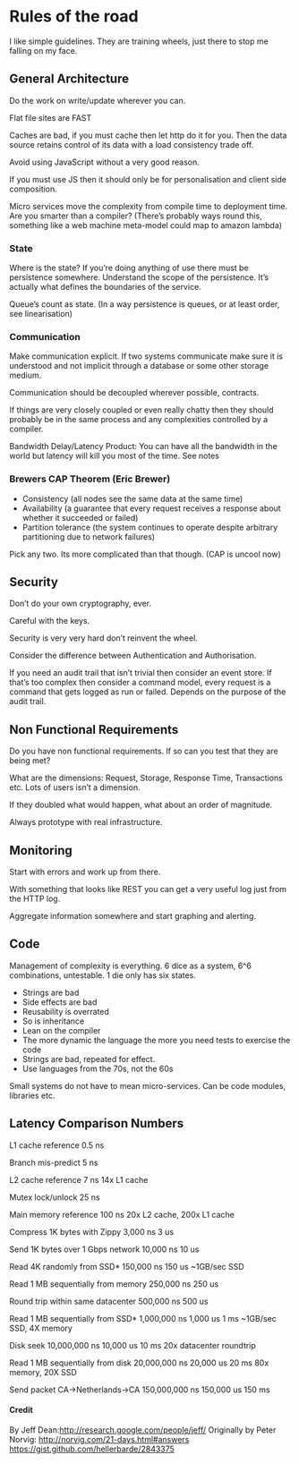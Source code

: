 # Rules of the road

I like simple guidelines. They are training wheels, just there to stop me falling on my face.

## General Architecture

Do the work on write/update wherever you can.

Flat file sites are FAST

Caches are bad, if you must cache then let http do it for you. Then the data source retains control of its data with a load consistency trade off.

Avoid using JavaScript without a very good reason.

If you must use JS then it should only be for personalisation and client side composition.

Micro services move the complexity from compile time to deployment time. Are you smarter than a compiler? (There’s probably ways round this, something like a web machine meta-model could map to amazon lambda)

### State

Where is the state? If you’re doing anything of use there must be persistence somewhere. Understand the scope of the persistence. It’s actually what defines the boundaries of the service.

Queue’s count as state. (In a way persistence is queues, or at least order, see linearisation)

### Communication

Make communication explicit. If two systems communicate make sure it is understood and not implicit through a database or some other storage medium.

Communication should be decoupled wherever possible, contracts.

If things are very closely coupled or even really chatty then they should probably be in the same process and any complexities controlled by a compiler.

Bandwidth Delay/Latency Product: You can have all the bandwidth in the world but latency will kill you most of the time. See notes

### Brewers CAP Theorem (Eric Brewer)

* Consistency (all nodes see the same data at the same time)
* Availability (a guarantee that every request receives a response about whether it succeeded or failed)
* Partition tolerance (the system continues to operate despite arbitrary partitioning due to network failures)

Pick any two. Its more complicated than that though. (CAP is uncool now)

## Security

Don’t do your own cryptography, ever.

Careful with the keys. 

Security is very very hard don’t reinvent the wheel. 

Consider the difference between Authentication and Authorisation.

If you need an audit trail that isn’t trivial then consider an event store. If that’s too complex then consider a command model, every request is a command that gets logged as run or failed. Depends on the purpose of the audit trail. 

## Non Functional Requirements

Do you have non functional requirements. If so can you test that they are being met?

What are the dimensions: Request, Storage, Response Time, Transactions etc. Lots of users isn’t a dimension.

If they doubled what would happen, what about an order of magnitude.

Always prototype with real infrastructure.

## Monitoring

Start with errors and work up from there.

With something that looks like REST you can get a very useful log just from the HTTP log. 

Aggregate information somewhere and start graphing and alerting.

## Code

Management of complexity is everything. 6 dice as a system, 6^6 combinations, untestable. 1 die only has six states.

* Strings are bad
* Side effects are bad
* Reusability is overrated
* So is inheritance
* Lean on the compiler
* The more dynamic the language the more you need tests to exercise the code
* Strings are bad, repeated for effect.
* Use languages from the 70s, not the 60s

Small systems do not have to mean micro-services. Can be code modules, libraries etc.

## Latency Comparison Numbers

L1 cache reference                           0.5 ns

Branch mis-predict                           5   ns

L2 cache reference                           7   ns                      14x L1 cache

Mutex lock/unlock                           25   ns

Main memory reference                      100   ns                      20x L2 cache, 200x L1 cache

Compress 1K bytes with Zippy             3,000   ns        3 us

Send 1K bytes over 1 Gbps network       10,000   ns       10 us

Read 4K randomly from SSD*             150,000   ns      150 us          ~1GB/sec SSD

Read 1 MB sequentially from memory     250,000   ns      250 us

Round trip within same datacenter      500,000   ns      500 us

Read 1 MB sequentially from SSD*     1,000,000   ns    1,000 us    1 ms  ~1GB/sec SSD, 4X memory

Disk seek                           10,000,000   ns   10,000 us   10 ms  20x datacenter roundtrip

Read 1 MB sequentially from disk    20,000,000   ns   20,000 us   20 ms  80x memory, 20X SSD

Send packet CA->Netherlands->CA    150,000,000   ns  150,000 us  150 ms


#### Credit
By Jeff Dean:http://research.google.com/people/jeff/
Originally by Peter Norvig: http://norvig.com/21-days.html#answers
https://gist.github.com/hellerbarde/2843375
